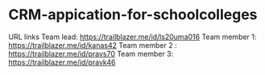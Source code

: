 # CRM-appication-for-schoolcolleges
URL links
Team lead:  https://trailblazer.me/id/ls20uma016
Team member 1: https://trailblazer.me/id/kanas42
Team member 2 : https://trailblazer.me/id/pravs70
Team member 3: https://trailblazer.me/id/pravk46
